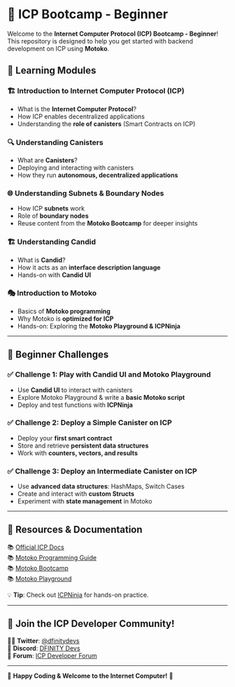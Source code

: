 # 🚀 ICP Bootcamp - Beginner

Welcome to the **Internet Computer Protocol (ICP) Bootcamp - Beginner**! This repository is designed to help you get started with backend development on ICP using **Motoko**.

## 📖 Learning Modules

### 🏗️ **Introduction to Internet Computer Protocol (ICP)**
- What is the **Internet Computer Protocol**?
- How ICP enables decentralized applications
- Understanding the **role of canisters** (Smart Contracts on ICP)

### 🔍 **Understanding Canisters**
- What are **Canisters**?
- Deploying and interacting with canisters
- How they run **autonomous, decentralized applications**

### 🌐 **Understanding Subnets & Boundary Nodes**
- How ICP **subnets** work
- Role of **boundary nodes**
- Reuse content from the **Motoko Bootcamp** for deeper insights

### 🏗️ **Understanding Candid**
- What is **Candid**?
- How it acts as an **interface description language**
- Hands-on with **Candid UI**

### 🎭 **Introduction to Motoko**
- Basics of **Motoko programming**
- Why Motoko is **optimized for ICP**
- Hands-on: Exploring the **Motoko Playground & ICPNinja**

---

## 🎯 Beginner Challenges

### ✅ **Challenge 1: Play with Candid UI and Motoko Playground**
- Use **Candid UI** to interact with canisters
- Explore Motoko Playground & write a **basic Motoko script**
- Deploy and test functions with **ICPNinja**

### ✅ **Challenge 2: Deploy a Simple Canister on ICP**
- Deploy your **first smart contract**
- Store and retrieve **persistent data structures**
- Work with **counters, vectors, and results**

### ✅ **Challenge 3: Deploy an Intermediate Canister on ICP**
- Use **advanced data structures**: HashMaps, Switch Cases
- Create and interact with **custom Structs**
- Experiment with **state management** in Motoko

---

## 🔗 Resources & Documentation
📚 [Official ICP Docs](https://internetcomputer.org/docs)  
📚 [Motoko Programming Guide](https://sdk.dfinity.org/docs/language-guide/motoko.html)  
📚 [Motoko Bootcamp](https://www.motokobootcamp.com/)  
📚 [Motoko Playground](https://m7sm4-2iaaa-aaaab-qabra-cai.raw.ic0.app/)  

💡 **Tip**: Check out [ICPNinja](https://icpninja.com) for hands-on practice.

---

## 🤝 Join the ICP Developer Community!
👨‍💻 **Twitter**: [@dfinitydevs](https://twitter.com/dfinitydevs)  
📢 **Discord**: [DFINITY Devs](https://discord.gg/dfinity)  
💬 **Forum**: [ICP Developer Forum](https://forum.dfinity.org/)  

---

🚀 **Happy Coding & Welcome to the Internet Computer!** 🚀
